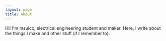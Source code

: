 ```yaml
---
layout: page
title: About
---
```

Hi! I'm msuicc, electrical engineering student and maker. Here, I write about the things I make and other stuff (if I remember to). 

<!---
You can find my project logs [<u>here</u>](https://msuicc.github.io/projects)

Non-project posts are [<u>here</u>](https://msuicc.github.io/archive)



This is the base Jekyll theme. You can find out more info about customizing your Jekyll theme, as well as basic Jekyll usage documentation at [jekyllrb.com](https://jekyllrb.com/)

You can find the source code for Minima at GitHub:
[jekyll][jekyll-organization] /
[minima](https://github.com/jekyll/minima)

You can find the source code for Jekyll at GitHub:
[jekyll][jekyll-organization] /
[jekyll](https://github.com/jekyll/jekyll)


[jekyll-organization]: https://github.com/jekyll


![github](/assets/github-icon-dark-transparent.png){:height="25px" width="25px"}&nbsp;[Github](https://github.com/msuicc)\\
![linkedin](/assets/linkedin-logo-dark.png){:height="20px" width ="20px"}&nbsp;&nbsp;[LinkedIn](https://www.linkedin.com)
-->
